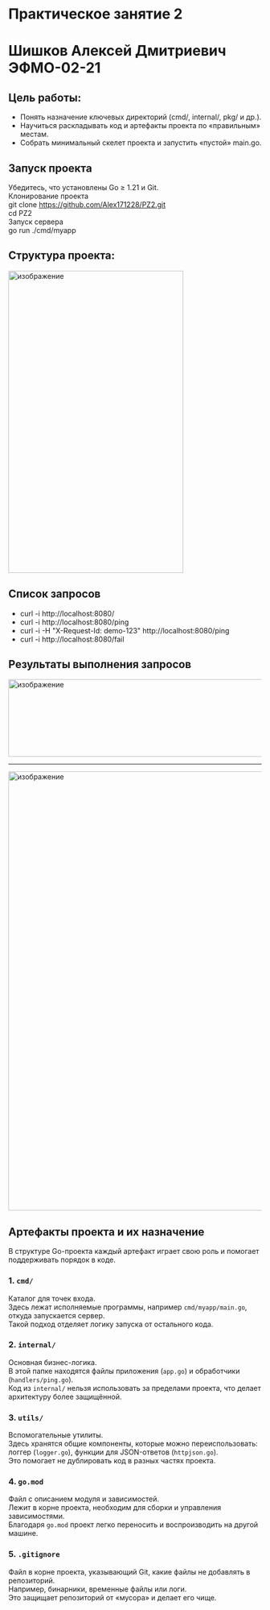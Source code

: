 # Практическое занятие 2
# Шишков Алексей Дмитриевич ЭФМО-02-21

## Цель работы:
- Понять назначение ключевых директорий (cmd/, internal/, pkg/ и др.).
- Научиться раскладывать код и артефакты проекта по «правильным» местам.
- Собрать минимальный скелет проекта и запустить «пустой» main.go.
## Запуск проекта
Убедитесь, что установлены Go ≥ 1.21 и Git.  
Клонирование проекта  
git clone https://github.com/Alex171228/PZ2.git  
cd PZ2  
Запуск сервера  
go run ./cmd/myapp  
## Структура проекта:
<img width="348" height="600" alt="изображение" src="https://github.com/user-attachments/assets/0fba33fa-0ae8-4711-85df-29b064c56607" />  

## Список запросов
- curl -i http://localhost:8080/
- curl -i http://localhost:8080/ping
- curl -i -H "X-Request-Id: demo-123" http://localhost:8080/ping
- curl -i http://localhost:8080/fail
## Результаты выполнения запросов
<img width="887" height="154" alt="изображение" src="https://github.com/user-attachments/assets/09f98df6-dcfd-4b0a-a2fd-3f50e78fa993" />

---

<img width="914" height="872" alt="изображение" src="https://github.com/user-attachments/assets/31948a9b-1436-4f10-bfc3-7753b3b4ebc4" />

## Артефакты проекта и их назначение

В структуре Go-проекта каждый артефакт играет свою роль и помогает поддерживать порядок в коде.

### 1. `cmd/`
Каталог для точек входа.  
Здесь лежат исполняемые программы, например `cmd/myapp/main.go`, откуда запускается сервер.  
Такой подход отделяет логику запуска от остального кода.

### 2. `internal/`
Основная бизнес-логика.  
В этой папке находятся файлы приложения (`app.go`) и обработчики (`handlers/ping.go`).  
Код из `internal/` нельзя использовать за пределами проекта, что делает архитектуру более защищённой.

### 3. `utils/`
Вспомогательные утилиты.  
Здесь хранятся общие компоненты, которые можно переиспользовать:  
логгер (`logger.go`), функции для JSON-ответов (`httpjson.go`).  
Это помогает не дублировать код в разных частях проекта.

### 4. `go.mod`
Файл с описанием модуля и зависимостей.  
Лежит в корне проекта, необходим для сборки и управления зависимостями.  
Благодаря `go.mod` проект легко переносить и воспроизводить на другой машине.

### 5. `.gitignore`
Файл в корне проекта, указывающий Git, какие файлы не добавлять в репозиторий.  
Например, бинарники, временные файлы или логи.  
Это защищает репозиторий от «мусора» и делает его чище.



